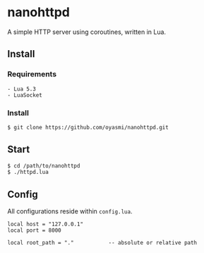 nanohttpd
=========

A simple HTTP server using coroutines, written in Lua.

Install
-------

### Requirements
    - Lua 5.3
    - LuaSocket

### Install

```bash
$ git clone https://github.com/oyasmi/nanohttpd.git
```

Start
-----

```bash
$ cd /path/to/nanohttpd
$ ./httpd.lua
```

Config
------
All configurations reside within `config.lua`.

```
local host = "127.0.0.1"
local port = 8000

local root_path = "."           -- absolute or relative path
```
